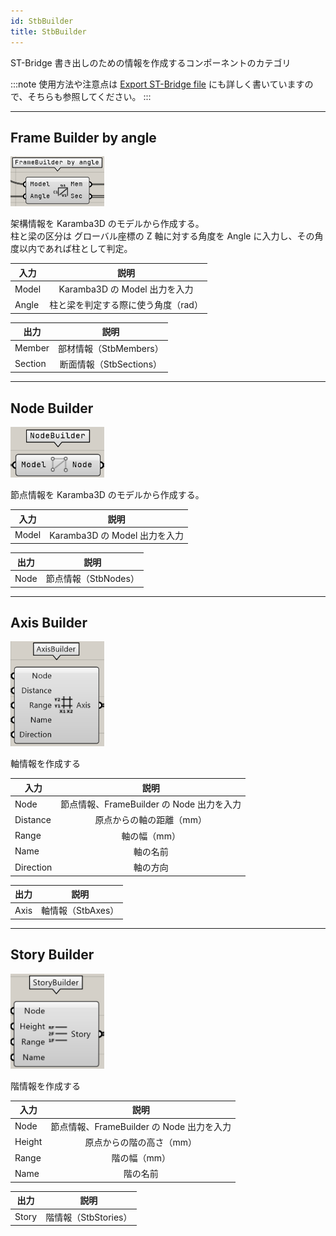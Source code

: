 ```yaml
---
id: StbBuilder
title: StbBuilder
---
```


ST-Bridge 書き出しのための情報を作成するコンポーネントのカテゴリ

:::note
使用方法や注意点は [Export ST-Bridge file](../Usage/ExportSTB) にも詳しく書いていますので、そちらも参照してください。
:::

---

## Frame Builder by angle

![](../../images/Component/FrameBuilder.png)

架構情報を Karamba3D のモデルから作成する。  
柱と梁の区分は グローバル座標の Z 軸に対する角度を Angle に入力し、その角度以内であれば柱として判定。

|入力|説明|
|---|:---:|
|Model|Karamba3D の Model 出力を入力|
|Angle|柱と梁を判定する際に使う角度（rad）|

|出力|説明|
|---|:---:|
|Member|部材情報（StbMembers）|
|Section|断面情報（StbSections）|

---

## Node Builder

![](../../images/Component/NodeBuilder.png)

節点情報を Karamba3D のモデルから作成する。  

|入力|説明|
|---|:---:|
|Model|Karamba3D の Model 出力を入力|

|出力|説明|
|---|:---:|
|Node|節点情報（StbNodes）|

---

## Axis Builder

![](../../images/Component/AxisBuilder.png)

軸情報を作成する

|入力|説明|
|---|:---:|
|Node|節点情報、FrameBuilder の Node 出力を入力|
|Distance|原点からの軸の距離（mm）|
|Range|軸の幅（mm）|
|Name|軸の名前|
|Direction|軸の方向|

|出力|説明|
|---|:---:|
|Axis|軸情報（StbAxes）|

---

## Story Builder

![](../../images/Component/StoryBuilder.png)

階情報を作成する

|入力|説明|
|---|:---:|
|Node|節点情報、FrameBuilder の Node 出力を入力|
|Height|原点からの階の高さ（mm）|
|Range|階の幅（mm）|
|Name|階の名前|

|出力|説明|
|---|:---:|
|Story|階情報（StbStories）|
